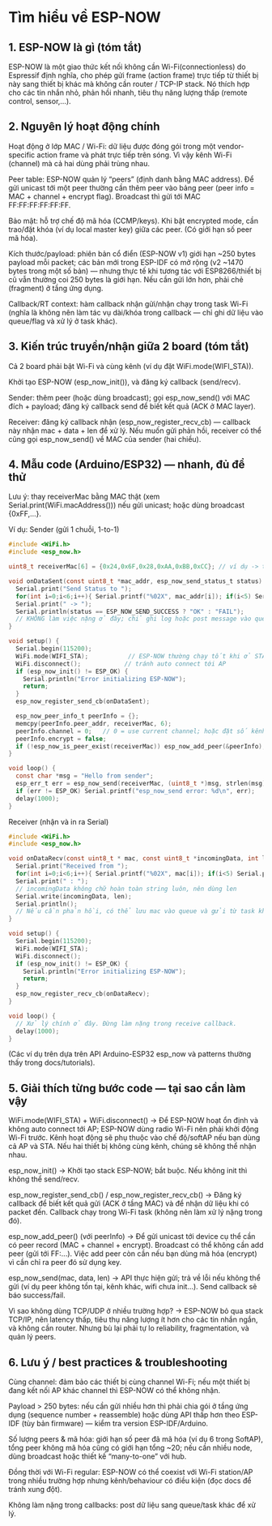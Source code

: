 # Tìm hiểu về ESP-NOW

## 1. ESP-NOW là gì (tóm tắt)

ESP-NOW là một giao thức kết nối không cần Wi-Fi(connectionless) do Espressif định nghĩa, cho phép gửi frame (action frame) trực tiếp từ thiết bị này sang thiết bị khác mà không cần router / TCP-IP stack. Nó thích hợp cho các tin nhắn nhỏ, phản hồi nhanh, tiêu thụ năng lượng thấp (remote control, sensor,…).

## 2. Nguyên lý hoạt động chính

Hoạt động ở lớp MAC / Wi-Fi: dữ liệu được đóng gói trong một vendor-specific action frame và phát trực tiếp trên sóng. Vì vậy kênh Wi-Fi (channel) mà cả hai dùng phải trùng nhau.

Peer table: ESP-NOW quản lý “peers” (định danh bằng MAC address). Để gửi unicast tới một peer thường cần thêm peer vào bảng peer (peer info = MAC + channel + encrypt flag). Broadcast thì gửi tới MAC FF:FF:FF:FF:FF:FF.

Bảo mật: hỗ trợ chế độ mã hóa (CCMP/keys). Khi bật encrypted mode, cần trao/đặt khóa (ví dụ local master key) giữa các peer. (Có giới hạn số peer mã hóa).

Kích thước/payload: phiên bản cổ điển (ESP-NOW v1) giới hạn ~250 bytes payload mỗi packet; các bản mới trong ESP-IDF có mở rộng (v2 ~1470 bytes trong một số bản) — nhưng thực tế khi tương tác với ESP8266/thiết bị cũ vẫn thường coi 250 bytes là giới hạn. Nếu cần gửi lớn hơn, phải chẻ (fragment) ở tầng ứng dụng.

Callback/RT context: hàm callback nhận gửi/nhận chạy trong task Wi-Fi (nghĩa là không nên làm tác vụ dài/khóa trong callback — chỉ ghi dữ liệu vào queue/flag và xử lý ở task khác).

## 3. Kiến trúc truyền/nhận giữa 2 board (tóm tắt)

Cả 2 board phải bật Wi-Fi và cùng kênh (ví dụ đặt WiFi.mode(WIFI_STA)).

Khởi tạo ESP-NOW (esp_now_init()), và đăng ký callback (send/recv).

Sender: thêm peer (hoặc dùng broadcast); gọi esp_now_send() với MAC đích + payload; đăng ký callback send để biết kết quả (ACK ở MAC layer).

Receiver: đăng ký callback nhận (esp_now_register_recv_cb) — callback này nhận mac + data + len để xử lý. Nếu muốn gửi phản hồi, receiver có thể cũng gọi esp_now_send() về MAC của sender (hai chiều).

## 4. Mẫu code (Arduino/ESP32) — nhanh, đủ để thử

Lưu ý: thay receiverMac bằng MAC thật (xem Serial.print(WiFi.macAddress())) nếu gửi unicast; hoặc dùng broadcast {0xFF,...}.

Ví dụ: Sender (gửi 1 chuỗi, 1-to-1)

```c
#include <WiFi.h>
#include <esp_now.h>

uint8_t receiverMac[6] = {0x24,0x6F,0x28,0xAA,0xBB,0xCC}; // ví dụ -> thay bằng MAC thật

void onDataSent(const uint8_t *mac_addr, esp_now_send_status_t status) {
  Serial.print("Send Status to ");
  for(int i=0;i<6;i++){ Serial.printf("%02X", mac_addr[i]); if(i<5) Serial.print(":"); }
  Serial.print(" -> ");
  Serial.println(status == ESP_NOW_SEND_SUCCESS ? "OK" : "FAIL");
  // KHÔNG làm việc nặng ở đây; chỉ ghi log hoặc post message vào queue
}

void setup() {
  Serial.begin(115200);
  WiFi.mode(WIFI_STA);           // ESP-NOW thường chạy tốt khi ở STA mode
  WiFi.disconnect();            // tránh auto connect tới AP
  if (esp_now_init() != ESP_OK) {
    Serial.println("Error initializing ESP-NOW");
    return;
  }
  esp_now_register_send_cb(onDataSent);

  esp_now_peer_info_t peerInfo = {};
  memcpy(peerInfo.peer_addr, receiverMac, 6);
  peerInfo.channel = 0;   // 0 = use current channel; hoặc đặt số kênh cố định
  peerInfo.encrypt = false;
  if (!esp_now_is_peer_exist(receiverMac)) esp_now_add_peer(&peerInfo);
}

void loop() {
  const char *msg = "Hello from sender";
  esp_err_t err = esp_now_send(receiverMac, (uint8_t *)msg, strlen(msg) + 1);
  if (err != ESP_OK) Serial.printf("esp_now_send error: %d\n", err);
  delay(1000);
}
```

Receiver (nhận và in ra Serial)

```c
#include <WiFi.h>
#include <esp_now.h>

void onDataRecv(const uint8_t * mac, const uint8_t *incomingData, int len) {
  Serial.print("Received from ");
  for(int i=0;i<6;i++){ Serial.printf("%02X", mac[i]); if(i<5) Serial.print(":"); }
  Serial.print(" : ");
  // incomingData không chữ hoàn toàn string luôn, nên dùng len
  Serial.write(incomingData, len);
  Serial.println();
  // Nếu cần phản hồi, có thể lưu mac vào queue và gửi từ task khác
}

void setup() {
  Serial.begin(115200);
  WiFi.mode(WIFI_STA);
  WiFi.disconnect();
  if (esp_now_init() != ESP_OK) {
    Serial.println("Error initializing ESP-NOW");
    return;
  }
  esp_now_register_recv_cb(onDataRecv);
}

void loop() {
  // Xử lý chính ở đây. Đừng làm nặng trong receive callback.
  delay(1000);
}
```

(Các ví dụ trên dựa trên API Arduino-ESP32 esp_now và patterns thường thấy trong docs/tutorials).

## 5. Giải thích từng bước code — tại sao cần làm vậy

WiFi.mode(WIFI_STA) + WiFi.disconnect()
-> Để ESP-NOW hoạt ổn định và không auto connect tới AP; ESP-NOW dùng radio Wi-Fi nên phải khởi động Wi-Fi trước. Kênh hoạt động sẽ phụ thuộc vào chế độ/softAP nếu bạn dùng cả AP và STA. Nếu hai thiết bị không cùng kênh, chúng sẽ không thể nhận nhau.

esp_now_init()
-> Khởi tạo stack ESP-NOW; bắt buộc. Nếu không init thì không thể send/recv.

esp_now_register_send_cb() / esp_now_register_recv_cb()
-> Đăng ký callback để biết kết quả gửi (ACK ở tầng MAC) và để nhận dữ liệu khi có packet đến. Callback chạy trong Wi-Fi task (không nên làm xử lý nặng trong đó).

esp_now_add_peer() (với peerInfo)
-> Để gửi unicast tới device cụ thể cần có peer record (MAC + channel + encrypt). Broadcast có thể không cần add peer (gửi tới FF:...). Việc add peer còn cần nếu bạn dùng mã hóa (encrypt) vì cần chỉ ra peer đó sử dụng key.

esp_now_send(mac, data, len)
-> API thực hiện gửi; trả về lỗi nếu không thể gửi (ví dụ peer không tồn tại, kênh khác, wifi chưa init…). Send callback sẽ báo success/fail.

Vì sao không dùng TCP/UDP ở nhiều trường hợp?
-> ESP-NOW bỏ qua stack TCP/IP, nên latency thấp, tiêu thụ năng lượng ít hơn cho các tin nhắn ngắn, và không cần router. Nhưng bù lại phải tự lo reliability, fragmentation, và quản lý peers.

## 6. Lưu ý / best practices & troubleshooting

Cùng channel: đảm bảo các thiết bị cùng channel Wi-Fi; nếu một thiết bị đang kết nối AP khác channel thì ESP-NOW có thể không nhận.

Payload > 250 bytes: nếu cần gửi nhiều hơn thì phải chia gói ở tầng ứng dụng (sequence number + reassemble) hoặc dùng API thấp hơn theo ESP-IDF (tùy bản firmware) — kiểm tra version ESP-IDF/Arduino.

Số lượng peers & mã hóa: giới hạn số peer đã mã hóa (ví dụ 6 trong SoftAP), tổng peer không mã hóa cũng có giới hạn tổng ~20; nếu cần nhiều node, dùng broadcast hoặc thiết kế “many-to-one” với hub.

Đồng thời với Wi-Fi regular: ESP-NOW có thể coexist với Wi-Fi station/AP trong nhiều trường hợp nhưng kênh/behaviour có điều kiện (đọc docs để tránh xung đột).

Không làm nặng trong callbacks: post dữ liệu sang queue/task khác để xử lý.
